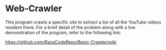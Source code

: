 # Web-Crawler
This program crawls a specific site to extract a list of all the YouTube videos resident there.
For a brief detail of the problem along with a live demonstration of the program, refer to the following link:

https://github.com/RazaCodeRepo/Basic-Crawler/wiki
